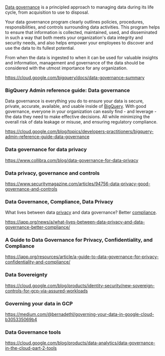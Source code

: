 [Data governance](https://cloud.google.com/learn/what-is-data-governance) is a principled approach to managing data during its life cycle, from acquisition to use to disposal. 

 Your data governance program clearly outlines policies, procedures, responsibilities, and controls surrounding data activities. This program helps to ensure that information is collected, maintained, used, and disseminated in such a way that both meets your organization's data integrity and security needs, and also helps empower your employees to discover and use the data to its fullest potential.

From when the data is ingested to when it can be used for valuable insights and information, management and governance of the data should be considered with the utmost importance for any organization.



https://cloud.google.com/bigquery/docs/data-governance-summary

### BigQuery Admin reference guide: Data governance

Data governance is everything you do to ensure your data is secure, private, accurate, available, and usable inside of [BigQuery](BigQuery). With good governance, everyone in your organization can easily find - and leverage - the data they need to make effective decisions. All while minimizing the overall risk of data leakage or misuse, and ensuring regulatory compliance. 

https://cloud.google.com/blog/topics/developers-practitioners/bigquery-admin-reference-guide-data-governance

### Data governance for data privacy


https://www.collibra.com/blog/data-governance-for-data-privacy

### Data privacy, governance and controls

https://www.securitymagazine.com/articles/94756-data-privacy-good-governance-and-controls

### Data Governance, Compliance, Data Privacy

What lives between data [privacy](Privacy) and data governance? Better [compliance](Compliance).

https://iapp.org/news/a/what-lives-between-data-privacy-and-data-governance-better-compliance/

### A Guide to Data Governance for Privacy, Confidentiality, and Compliance

https://iapp.org/resources/article/a-guide-to-data-governance-for-privacy-confidentiality-and-compliance/

### Data Sovereignty

https://cloud.google.com/blog/products/identity-security/new-sovereign-controls-for-gcp-via-assured-workloads

### Governing your data in GCP

https://medium.com/@bernadethl/governing-your-data-in-google-cloud-b305335069b4

### Data Governance tools

https://cloud.google.com/blog/products/data-analytics/data-governance-in-the-cloud-part-2-tools